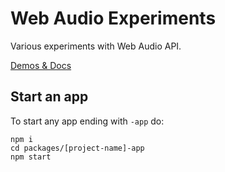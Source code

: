 # Web Audio Experiments

Various experiments with Web Audio API.

[Demos & Docs](https://amiselaytes.com/webaudio)

## Start an app

To start any app ending with `-app` do:
```
npm i
cd packages/[project-name]-app
npm start
```
